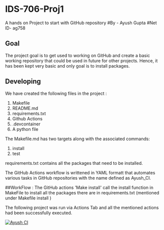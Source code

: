 # IDS-706-Proj1
A hands on Project to start with GitHub repository
#By - Ayush Gupta
#Net ID- ag758

## Goal
The project goal is to get used to working on GitHub and create a basic working repository that could be used in future for other projects. Hence, it has been kept very basic and only goal is to install packages. 

## Developing
We have created the following files  in the project : 
1. Makefile
2. README.md
3. requirements.txt
4. Github Actions
5. .devcontainer
6. A python file

The Makefile.md has two targets along with the associated commands:
1. install
2. test

requirements.txt contains all the packages that need to be installed. 


The GitHub Actions workflow is writtened in YAML formatt that automates various tasks in GitHub repositories with the name defined as Ayush_CI.

##WorkFlow :
The GitHub actions 'Make install' call the install function in MakeFile to install all the packages there are in requirements.txt (mentioned under Makefile install )

The following project was run via Actions Tab and all the mentioned actions had been successfully executed. 



[![Ayush CI](https://github.com/ayushg245/IDS-706-Proj1/actions/workflows/cicd.yml/badge.svg)](https://github.com/ayushg245/IDS-706-Proj1/actions/workflows/cicd.yml)

